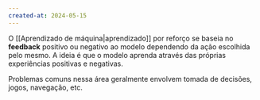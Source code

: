 ```yaml
---
created-at: 2024-05-15
---
```


O [[Aprendizado de máquina|aprendizado]] por reforço se baseia no **feedback** positivo ou negativo ao modelo dependendo da ação escolhida pelo mesmo. A ideia é que o modelo aprenda através das próprias experiências positivas e negativas.

Problemas comuns nessa área geralmente envolvem tomada de decisões, jogos, navegação, etc.
